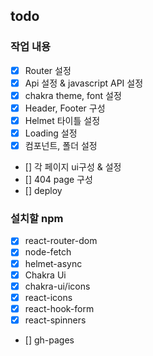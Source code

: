 ## todo

### 작업 내용

- [x] Router 설정
- [x] Api 설정 & javascript API 설정
- [x] chakra theme, font 설정
- [x] Header, Footer 구성
- [x] Helmet 타이틀 설정
- [x] Loading 설정
- [x] 컴포넌트, 폴더 설정
- [] 각 페이지 ui구성 & 설정
- [] 404 page 구성
- [] deploy

### 설치할 npm

- [x] react-router-dom
- [x] node-fetch
- [x] helmet-async
- [x] Chakra Ui
- [x] chakra-ui/icons
- [x] react-icons
- [x] react-hook-form
- [x] react-spinners
- [] gh-pages

